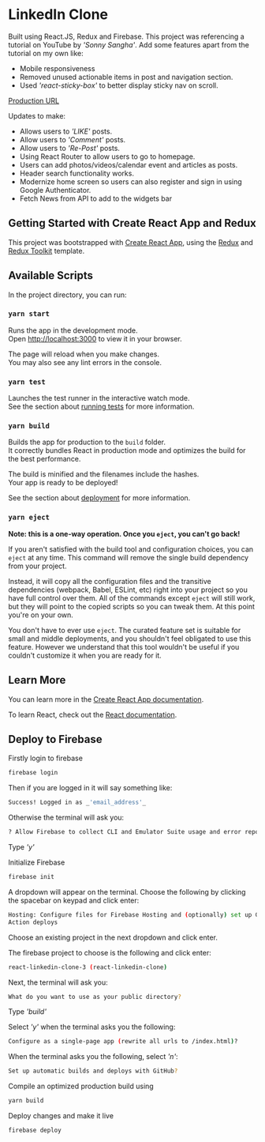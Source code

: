 # LinkedIn Clone

Built using React.JS, Redux and Firebase. This project was referencing a tutorial on YouTube by _'Sonny Sangha'_. Add some features apart from the tutorial on my own like:

- Mobile responsiveness
- Removed unused actionable items in post and navigation section.
- Used _'react-sticky-box'_ to better display sticky nav on scroll.

[Production URL](https://react-linkedin-clone-3.web.app)

Updates to make:

- Allows users to _'LIKE'_ posts.
- Allow users to _'Comment'_ posts.
- Allow users to _'Re-Post'_ posts.
- Using React Router to allow users to go to homepage.
- Users can add photos/videos/calendar event and articles as posts.
- Header search functionality works.
- Modernize home screen so users can also register and sign in using Google Authenticator.
- Fetch News from API to add to the widgets bar

## Getting Started with Create React App and Redux

This project was bootstrapped with [Create React App](https://github.com/facebook/create-react-app), using the [Redux](https://redux.js.org/) and [Redux Toolkit](https://redux-toolkit.js.org/) template.

## Available Scripts

In the project directory, you can run:

### `yarn start`

Runs the app in the development mode.\
Open [http://localhost:3000](http://localhost:3000) to view it in your browser.

The page will reload when you make changes.\
You may also see any lint errors in the console.

### `yarn test`

Launches the test runner in the interactive watch mode.\
See the section about [running tests](https://facebook.github.io/create-react-app/docs/running-tests) for more information.

### `yarn build`

Builds the app for production to the `build` folder.\
It correctly bundles React in production mode and optimizes the build for the best performance.

The build is minified and the filenames include the hashes.\
Your app is ready to be deployed!

See the section about [deployment](https://facebook.github.io/create-react-app/docs/deployment) for more information.

### `yarn eject`

**Note: this is a one-way operation. Once you `eject`, you can't go back!**

If you aren't satisfied with the build tool and configuration choices, you can `eject` at any time. This command will remove the single build dependency from your project.

Instead, it will copy all the configuration files and the transitive dependencies (webpack, Babel, ESLint, etc) right into your project so you have full control over them. All of the commands except `eject` will still work, but they will point to the copied scripts so you can tweak them. At this point you're on your own.

You don't have to ever use `eject`. The curated feature set is suitable for small and middle deployments, and you shouldn't feel obligated to use this feature. However we understand that this tool wouldn't be useful if you couldn't customize it when you are ready for it.

## Learn More

You can learn more in the [Create React App documentation](https://facebook.github.io/create-react-app/docs/getting-started).

To learn React, check out the [React documentation](https://reactjs.org/).

## Deploy to Firebase

Firstly login to firebase

```bash
firebase login
```

Then if you are logged in it will say something like:

```bash
Success! Logged in as _'email_address'_
```

Otherwise the terminal will ask you:

```bash
? Allow Firebase to collect CLI and Emulator Suite usage and error reporting information?
```

Type _'y'_

Initialize Firebase

```bash
firebase init
```

A dropdown will appear on the terminal. Choose the following by clicking the spacebar on keypad and click enter:

```bash
Hosting: Configure files for Firebase Hosting and (optionally) set up GitHub
Action deploys
```

Choose an existing project in the next dropdown and click enter.

The firebase project to choose is the following and click enter:

```bash
react-linkedin-clone-3 (react-linkedin-clone)
```

Next, the terminal will ask you:

```bash
What do you want to use as your public directory?
```

Type _'build'_

Select _'y'_ when the terminal asks you the following:

```bash
Configure as a single-page app (rewrite all urls to /index.html)?
```

When the terminal asks you the following, select _'n'_:

```bash
Set up automatic builds and deploys with GitHub?
```

Compile an optimized production build using

```bash
yarn build
```

Deploy changes and make it live

```bash
firebase deploy
```
